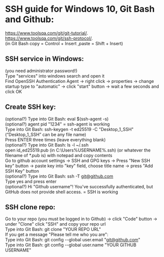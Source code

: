 # SSH guide for Windows 10, Git Bash and Github:
https://www.toolsqa.com/git/git-tutorial/. \
https://www.toolsqa.com/git/ssh-protocol/. \
(in Git Bash copy = Control + Insert ,paste = Shift + Insert)

## SSH service in Windows:
(you need administrator password!) \
Type "services" into windows search and open it \
Find OpenSSH Authentication Agent -> right click -> properties -> change startup type to "automatic" -> click "start" button -> wait a few seconds and click OK

## Create SSH key:
(optional?) Type into Git Bash: eval $(ssh-agent -s) \
(optional?) agent pid "1234" = ssh-agent is working \
Type into Git Bash: ssh-keygen -t ed25519 -C "Desktop_1_SSH" (“Desktop_1_SSH” can be any file name) \
Press ENTER three times (leave everything blank) \
(optional?) Type into Git Bash: ls -l ~/.ssh \
open id_ed25519.pub (in C:\Users\%USERNAME%\.ssh\) (or whatever the filename of *.pub is) with notepad and copy contents \
Go to github account settings -> SSH and GPG keys -> Press "New SSH key" button -> paste key into "key" field, choose title name -> press "Add SSH Key" button \
(optional?) Type into Git Bash: ssh -T git@github.com \
Type yes and press enter \
(optional?) Hi "Github username"! You've successfully authenticated, but GitHub does not provide shell access. = SSH is working

## SSH clone repo:
Go to your repo (you must be logged in to Github) -> click "Code" button -> under "Clone" click "SSH" and copy your repo url \
Type into Git Bash: git clone "YOUR REPO URL" \
If you get a message "Please tell me who you are": \
Type into Git Bash: git config --global user.email "git@github.com" \
Type into Git Bash: git config --global user.name "YOUR GITHUB USERNAME"